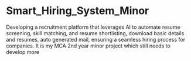 # Smart_Hiring_System_Minor
Developing a recruitment platform that leverages AI to automate resume screening, skill matching, and resume shortlisting, download basic details and resumes, auto generated mail, ensuring a seamless hiring process for companies. It is my MCA 2nd year minor project which still needs to develop more
